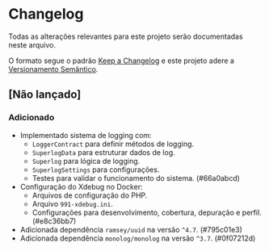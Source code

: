 # Changelog
Todas as alterações relevantes para este projeto serão documentadas neste arquivo.

O formato segue o padrão [Keep a Changelog](http://keepachangelog.com/)
e este projeto adere a [Versionamento Semântico](http://semver.org/).

## [Não lançado]
### Adicionado
- Implementado sistema de logging com:
  - `LoggerContract` para definir métodos de logging.
  - `SuperlogData` para estruturar dados de log.
  - `Superlog` para lógica de logging.
  - `SuperlogSettings` para configurações.
  - Testes para validar o funcionamento do sistema. (#66a0abcd)
- Configuração do Xdebug no Docker:
  - Arquivos de configuração do PHP.
  - Arquivo `991-xdebug.ini`.
  - Configurações para desenvolvimento, cobertura, depuração e perfil. (#e8c36bb7)
- Adicionada dependência `ramsey/uuid` na versão `^4.7`. (#795c01e3)
- Adicionada dependência `monolog/monolog` na versão `^3.7`. (#0f07212d)

